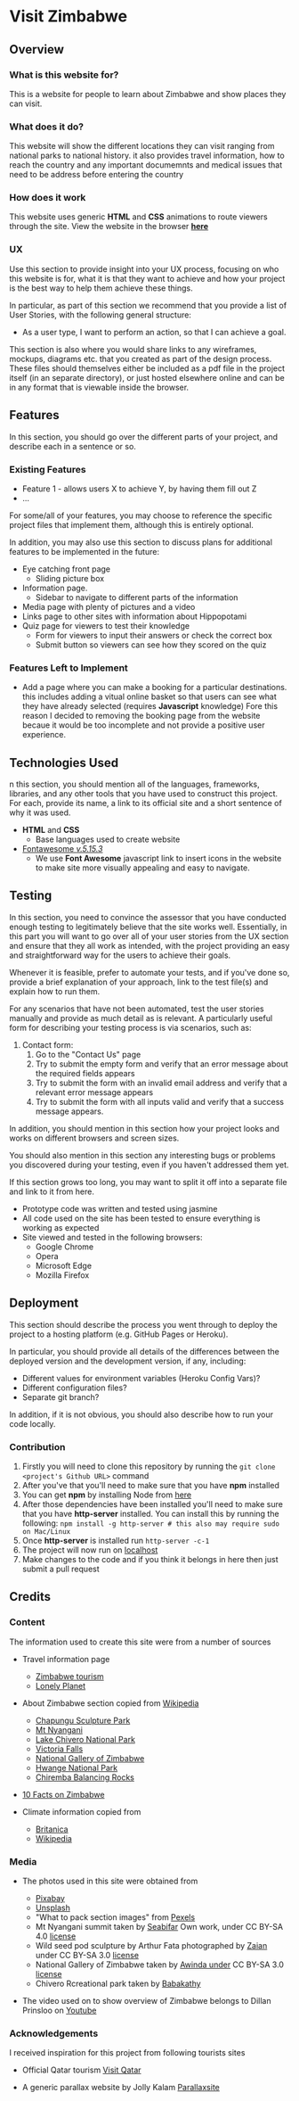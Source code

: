 # Visit Zimbabwe

## Overview

### What is this website for?

This is a website for people to learn about Zimbabwe and show places they can visit.

### What does it do?

This website will show the different locations they can visit ranging from national parks to national history. it also provides travel information, how to reach the country and any important documemnts and medical issues that need to be address before entering the country

### How does it work

This website uses generic **HTML** and **CSS** animations to route viewers through the site. View the website in the browser [**here**](https://datonex.github.io/visit-zimbabwe/)

### UX

Use this section to provide insight into your UX process, focusing on who this website is for, what it is that they want to achieve and how your project is the best way to help them achieve these things.

In particular, as part of this section we recommend that you provide a list of User Stories, with the following general structure:

- As a user type, I want to perform an action, so that I can achieve a goal.

This section is also where you would share links to any wireframes, mockups, diagrams etc. that you created as part of the design process. These files should themselves either be included as a pdf file in the project itself (in an separate directory), or just hosted elsewhere online and can be in any format that is viewable inside the browser.

## Features

In this section, you should go over the different parts of your project, and describe each in a sentence or so.

### Existing Features

- Feature 1 - allows users X to achieve Y, by having them fill out Z
- ...

For some/all of your features, you may choose to reference the specific project files that implement them, although this is entirely optional.

In addition, you may also use this section to discuss plans for additional features to be implemented in the future:

- Eye catching front page
  - Sliding picture box
- Information page.
  - Sidebar to navigate to different parts of the information
- Media page with plenty of pictures and a video
- Links page to other sites with information about Hippopotami
- Quiz page for viewers to test their knowledge
  - Form for viewers to input their answers or check the correct box
  - Submit button so viewers can see how they scored on the quiz

### Features Left to Implement

- Add a page where you can make a booking for a particular destinations. this includes adding a vitual online basket so that users can see what they have already selected (requires **Javascript** knowledge) Fore this reason I decided to removing the booking page from the website becaue it would be too incomplete and not provide a positive user experience.

## Technologies Used

n this section, you should mention all of the languages, frameworks, libraries, and any other tools that you have used to construct this project. For each, provide its name, a link to its official site and a short sentence of why it was used.

- **HTML** and **CSS**
  - Base languages used to create website
- [Fontawesome *v.5.15.3*](https://fontawesome.com/)
  - We use **Font Awesome** javascript link to insert icons in the website to make site more visually appealing and easy to navigate.

## Testing

In this section, you need to convince the assessor that you have conducted enough testing to legitimately believe that the site works well. Essentially, in this part you will want to go over all of your user stories from the UX section and ensure that they all work as intended, with the project providing an easy and straightforward way for the users to achieve their goals.

Whenever it is feasible, prefer to automate your tests, and if you've done so, provide a brief explanation of your approach, link to the test file(s) and explain how to run them.

For any scenarios that have not been automated, test the user stories manually and provide as much detail as is relevant. A particularly useful form for describing your testing process is via scenarios, such as:

1. Contact form:
    1. Go to the "Contact Us" page
    2. Try to submit the empty form and verify that an error message about the required fields appears
    3. Try to submit the form with an invalid email address and verify that a relevant error message appears
    4. Try to submit the form with all inputs valid and verify that a success message appears.

In addition, you should mention in this section how your project looks and works on different browsers and screen sizes.

You should also mention in this section any interesting bugs or problems you discovered during your testing, even if you haven't addressed them yet.

If this section grows too long, you may want to split it off into a separate file and link to it from here.

- Prototype code was written and tested using jasmine
- All code used on the site has been tested to ensure everything is working as expected
- Site viewed and tested in the following browsers:
  - Google Chrome
  - Opera
  - Microsoft Edge
  - Mozilla Firefox

## Deployment

This section should describe the process you went through to deploy the project to a hosting platform (e.g. GitHub Pages or Heroku).

In particular, you should provide all details of the differences between the deployed version and the development version, if any, including:

- Different values for environment variables (Heroku Config Vars)?
- Different configuration files?
- Separate git branch?

In addition, if it is not obvious, you should also describe how to run your code locally.

### Contribution

1. Firstly you will need to clone this repository by running the ```git clone <project's Github URL>``` command
2. After you've that you'll need to make sure that you have **npm** installed
3. You can get **npm** by installing Node from [here](https://nodejs.org/en/)
4. After those dependencies have been installed you'll need to make sure that you have **http-server** installed. You can install this by running the following: ```npm install -g http-server # this also may require sudo on Mac/Linux```
5. Once **http-server** is installed run ```http-server -c-1```
6. The project will now run on [localhost](http://127.0.0.1:8080)
7. Make changes to the code and if you think it belongs in here then just submit a pull request

## Credits

### Content

The information used to create this site were from a number of sources

- Travel information page
  - [Zimbabwe tourism](https://www.zimbabwetourism.net/)
  - [Lonely Planet](https://www.lonelyplanet.com/zimbabwe)

- About Zimbabwe section copied from [Wikipedia](https://en.wikipedia.org/wiki/Zimbabwe)
  - [Chapungu Sculpture Park](https://en.wikipedia.org/wiki/Chapungu_Sculpture_Park)
  - [Mt Nyangani](https://en.wikipedia.org/wiki/Mount_Nyangani)
  - [Lake Chivero National Park](https://en.wikipedia.org/wiki/Lake_Chivero_Recreational_Park)
  - [Victoria Falls](https://en.wikipedia.org/wiki/Victoria_Falls)
  - [National Gallery of Zimbabwe](https://en.wikipedia.org/wiki/National_Gallery_of_Zimbabwe)
  - [Hwange National Park](https://en.wikipedia.org/wiki/Hwange_National_Park)
  - [Chiremba Balancing Rocks](https://zimfieldguide.com/harare/chiremba-epworth-balancing-rocks)

- [10 Facts on Zimbabwe](https://en.uitm.edu.eu/news/10-facts-about-zimbabwe/)

- Climate information copied from
  - [Britanica](https://www.britannica.com/place/Zimbabwe/Climate)
  - [Wikipedia](https://en.wikipedia.org/wiki/Zimbabwe)

### Media

- The photos used in this site were obtained from
  - [Pixabay](https://pixabay.com/)
  - [Unsplash](https://unsplash.com/)
  - "What to pack section images" from [Pexels](https://pexels.com)
  - Mt Nyangani summit taken by [Seabifar](https://commons.wikimedia.org/w/index.php?curid=76195310) Own work, under CC BY-SA 4.0 [license](https://creativecommons.org/licenses/by-sa/4.0/)
  - Wild seed pod sculpture by Arthur Fata photographed by [Zaian](https://commons.wikimedia.org/w/index.php?curid=3618743) under CC BY-SA 3.0 [license](https://creativecommons.org/licenses/by-sa/3.0/)
  - National Gallery of Zimbabwe taken by [Awinda under](https://commons.wikimedia.org/w/index.php?curid=22137862) CC BY-SA 3.0 [license](https://creativecommons.org/licenses/by-sa/3.0/)
  - Chivero Rcreational park taken by [Babakathy](https://commons.wikimedia.org/w/index.php?curid=18482024)

- The video used on to show overview of Zimbabwe belongs to Dillan Prinsloo on [Youtube](https://www.youtube.com/watch?v=9xbVx9GmbpY)

### Acknowledgements

I received inspiration for this project from following tourists sites

- Official Qatar tourism [Visit Qatar](https://www.visitqatar.qa/en/home)

- A generic parallax website by Jolly Kalam [Parallaxsite](https://jolly-kalam-23776e.netlify.app/parallaxsite/)
